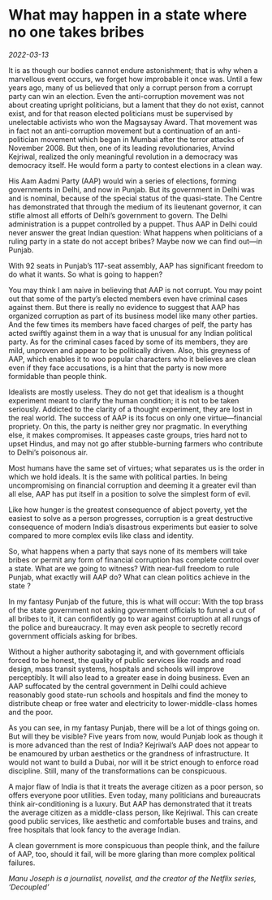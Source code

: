 # What may happen in a state where no one takes bribes

*2022-03-13*

It is as though our bodies cannot endure astonishment; that is why when
a marvellous event occurs, we forget how improbable it once was. Until a
few years ago, many of us believed that only a corrupt person from a
corrupt party can win an election. Even the anti-corruption movement was
not about creating upright politicians, but a lament that they do not
exist, cannot exist, and for that reason elected politicians must be
supervised by unelectable activists who won the Magsaysay Award. That
movement was in fact not an anti-corruption movement but a continuation
of an anti-politician movement which began in Mumbai after the terror
attacks of November 2008. But then, one of its leading revolutionaries,
Arvind Kejriwal, realized the only meaningful revolution in a democracy
was democracy itself. He would form a party to contest elections in a
clean way.

His Aam Aadmi Party (AAP) would win a series of elections, forming
governments in Delhi, and now in Punjab. But its government in Delhi was
and is nominal, because of the special status of the quasi-state. The
Centre has demonstrated that through the medium of its lieutenant
governor, it can stifle almost all efforts of Delhi’s government to
govern. The Delhi administration is a puppet controlled by a puppet.
Thus AAP in Delhi could never answer the great Indian question: What
happens when politicians of a ruling party in a state do not accept
bribes? Maybe now we can find out—in Punjab.

With 92 seats in Punjab’s 117-seat assembly, AAP has significant freedom
to do what it wants. So what is going to happen?

You may think I am naive in believing that AAP is not corrupt. You may
point out that some of the party’s elected members even have criminal
cases against them. But there is really no evidence to suggest that AAP
has organized corruption as part of its business model like many other
parties. And the few times its members have faced charges of pelf, the
party has acted swiftly against them in a way that is unusual for any
Indian political party. As for the criminal cases faced by some of its
members, they are mild, unproven and appear to be politically driven.
Also, this greyness of AAP, which enables it to woo popular characters
who it believes are clean even if they face accusations, is a hint that
the party is now more formidable than people think.

Idealists are mostly useless. They do not get that idealism is a thought
experiment meant to clarify the human condition; it is not to be taken
seriously. Addicted to the clarity of a thought experiment, they are
lost in the real world. The success of AAP is its focus on only one
virtue—financial propriety. On this, the party is neither grey nor
pragmatic. In everything else, it makes compromises. It appeases caste
groups, tries hard not to upset Hindus, and may not go after
stubble-burning farmers who contribute to Delhi’s poisonous air.

Most humans have the same set of virtues; what separates us is the order
in which we hold ideals. It is the same with political parties. In being
uncompromising on financial corruption and deeming it a greater evil
than all else, AAP has put itself in a position to solve the simplest
form of evil.

Like how hunger is the greatest consequence of abject poverty, yet the
easiest to solve as a person progresses, corruption is a great
destructive consequence of modern India’s disastrous experiments but
easier to solve compared to more complex evils like class and identity.

So, what happens when a party that says none of its members will take
bribes or permit any form of financial corruption has complete control
over a state. What are we going to witness? With near-full freedom to
rule Punjab, what exactly will AAP do? What can clean politics achieve
in the state ?

In my fantasy Punjab of the future, this is what will occur: With the
top brass of the state government not asking government officials to
funnel a cut of all bribes to it, it can confidently go to war against
corruption at all rungs of the police and bureaucracy. It may even ask
people to secretly record government officials asking for bribes.

Without a higher authority sabotaging it, and with government officials
forced to be honest, the quality of public services like roads and road
design, mass transit systems, hospitals and schools will improve
perceptibly. It will also lead to a greater ease in doing business. Even
an AAP suffocated by the central government in Delhi could achieve
reasonably good state-run schools and hospitals and find the money to
distribute cheap or free water and electricity to lower-middle-class
homes and the poor.

As you can see, in my fantasy Punjab, there will be a lot of things
going on. But will they be visible? Five years from now, would Punjab
look as though it is more advanced than the rest of India? Kejriwal’s
AAP does not appear to be enamoured by urban aesthetics or the grandness
of infrastructure. It would not want to build a Dubai, nor will it be
strict enough to enforce road discipline. Still, many of the
transformations can be conspicuous.

A major flaw of India is that it treats the average citizen as a poor
person, so offers everyone poor utilities. Even today, many politicians
and bureaucrats think air-conditioning is a luxury. But AAP has
demonstrated that it treats the average citizen as a middle-class
person, like Kejriwal. This can create good public services, like
aesthetic and comfortable buses and trains, and free hospitals that look
fancy to the average Indian.

A clean government is more conspicuous than people think, and the
failure of AAP, too, should it fail, will be more glaring than more
complex political failures.

*Manu Joseph is a journalist, novelist, and the creator of the Netflix
series, ‘Decoupled’*
